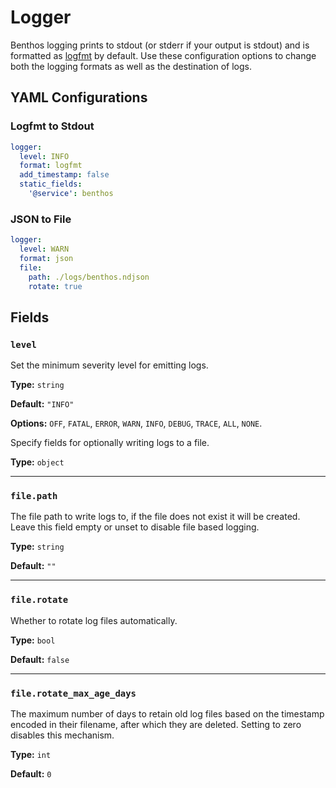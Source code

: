 # Logger

Benthos logging prints to stdout (or stderr if your output is stdout) and is formatted as [logfmt](https://brandur.org/logfmt) by default. Use these configuration options to change both the logging formats as well as the destination of logs.

## YAML Configurations

### Logfmt to Stdout

```yaml
logger:
  level: INFO
  format: logfmt
  add_timestamp: false
  static_fields:
    '@service': benthos
```

### JSON to File

```yaml
logger:
  level: WARN
  format: json
  file:
    path: ./logs/benthos.ndjson
    rotate: true
```

## Fields[](https://www.benthos.dev/docs/components/logger/about#fields)

### `level`[](https://www.benthos.dev/docs/components/logger/about#level)

Set the minimum severity level for emitting logs.

**Type:** `string`

**Default:** `"INFO"`

**Options:** `OFF`, `FATAL`, `ERROR`, `WARN`, `INFO`, `DEBUG`, `TRACE`, `ALL`, `NONE`.


Specify fields for optionally writing logs to a file.

**Type:** `object`

---

### `file.path`[](https://www.benthos.dev/docs/components/logger/about#filepath)

The file path to write logs to, if the file does not exist it will be created. Leave this field empty or unset to disable file based logging.

**Type:** `string`

**Default:** `""`

---

### `file.rotate`[](https://www.benthos.dev/docs/components/logger/about#filerotate)

Whether to rotate log files automatically.

**Type:** `bool`

**Default:** `false`

---

### `file.rotate_max_age_days`[](https://www.benthos.dev/docs/components/logger/about#filerotate_max_age_days)

The maximum number of days to retain old log files based on the timestamp encoded in their filename, after which they are deleted. Setting to zero disables this mechanism.

**Type:** `int`

**Default:** `0`